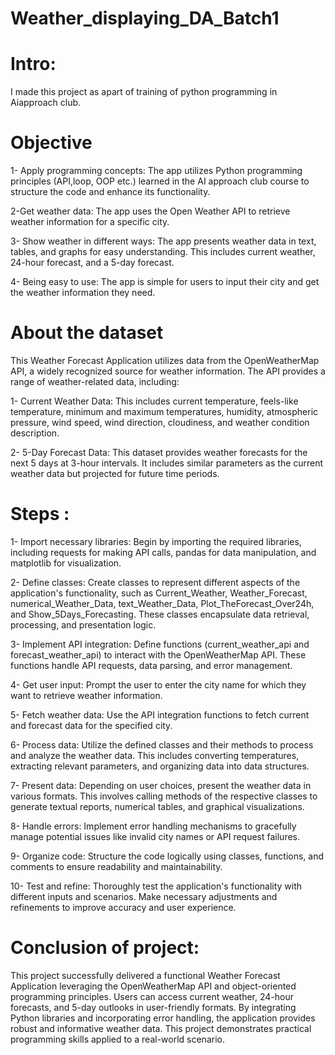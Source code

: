 
# Weather_displaying_DA_Batch1 


# Intro:
I made this project  as apart of training of python programming in Aiapproach club.

# Objective

1- Apply programming concepts: The app utilizes Python programming principles (API,loop, OOP etc.)  learned in the AI approach club course to structure the code and enhance its functionality.

2-Get weather data: The app uses the Open Weather API to retrieve weather information for a specific city.

3- Show weather in different ways: The app presents weather data in text, tables, and graphs for easy understanding. This includes current weather, 24-hour forecast, and a 5-day forecast.

4- Being easy to use: The app is simple for users to input their city and get the weather information they need.

# About the dataset

This Weather Forecast Application utilizes data from the OpenWeatherMap API, a widely recognized source for weather information. The API provides a range of weather-related data, including:

1- Current Weather Data: This includes current temperature, feels-like temperature, minimum and maximum temperatures, humidity, atmospheric pressure, wind speed, wind direction, cloudiness, and weather condition description.

2- 5-Day Forecast Data: This dataset provides weather forecasts for the next 5 days at 3-hour intervals. It includes similar parameters as the current weather data but projected for future time periods.

# Steps :

1- Import necessary libraries: Begin by importing the required libraries, including requests for making API calls, pandas for data manipulation, and matplotlib for visualization.

2- Define classes: Create classes to represent different aspects of the application's functionality, such as Current_Weather, Weather_Forecast, numerical_Weather_Data, text_Weather_Data, Plot_TheForecast_Over24h, and Show_5Days_Forecasting. These classes encapsulate data retrieval, processing, and presentation logic.

3- Implement API integration: Define functions (current_weather_api and forecast_weather_api) to interact with the OpenWeatherMap API. These functions handle API requests, data parsing, and error management.

4- Get user input: Prompt the user to enter the city name for which they want to retrieve weather information.

5- Fetch weather data: Use the API integration functions to fetch current and forecast data for the specified city.

6- Process data: Utilize the defined classes and their methods to process and analyze the weather data. This includes converting temperatures, extracting relevant parameters, and organizing data into data structures.

7- Present data: Depending on user choices, present the weather data in various formats. This involves calling methods of the respective classes to generate textual reports, numerical tables, and graphical visualizations.

8- Handle errors: Implement error handling mechanisms to gracefully manage potential issues like invalid city names or API request failures.

9- Organize code: Structure the code logically using classes, functions, and comments to ensure readability and maintainability.

10- Test and refine: Thoroughly test the application's functionality with different inputs and scenarios. Make necessary adjustments and refinements to improve accuracy and user experience.

# Conclusion of project:

This project successfully delivered a functional Weather Forecast Application leveraging the OpenWeatherMap API and object-oriented programming principles. Users can access current weather, 24-hour forecasts, and 5-day outlooks in user-friendly formats. By integrating Python libraries and incorporating error handling, the application provides robust and informative weather data. This project demonstrates practical programming skills applied to a real-world scenario.


